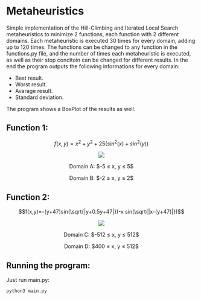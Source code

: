 # Metaheuristics

Simple implementation of the Hill-Climbing and Iterated Local Search metaheuristics to minimize 2 functions, each function with 2 different domains. 
Each metaheuristic is executed 30 times for every domain, adding up to 120 times. The functions can be changed to any function in the functions.py file, and the number of times each metaheuristic is executed, as well as their stop conditoin can be changed for different results. 
In the end the program outputs the following informations for every domain:

 + Best result.
 + Worst result.
 + Avarage result.
 + Standard deviation.

The program shows a BoxPlot of the results as well.

## Function 1:

 $$f(x,y)=x^2+y^2+25(sin^2(x)+sin^2(y))$$
 
 
 <p align="center">
  <img src="https://user-images.githubusercontent.com/73348806/235327861-9043d97b-9f6e-48e2-b19e-d25a1cac936b.png"/>
 </p>
 
 <p align="center">
  Domain A: $-5 ≤ x, y ≤ 5$
 </p>
 <p align="center">
  Domain B: $-2 ≤ x, y ≤ 2$
 </p>
 
## Function 2:
  
 $$f(x,y)=-(y+47)sin(\sqrt{|y+0.5y+47|})-x sin(\sqrt{|x-(y+47)|})$$
 
 <p align="center">
  <img src="https://user-images.githubusercontent.com/73348806/235328113-928ffeda-64c5-4894-a7ed-e897fa92d9fa.png"/>
 </p>
 
 <p align="center">
  Domain C: $-512 ≤ x, y ≤ 512$
 </p>
 <p align="center">
  Domain D: $400 ≤ x, y ≤ 512$
 </p>
 
## Running the program: 

Just run main.py:

```
python3 main.py
```
